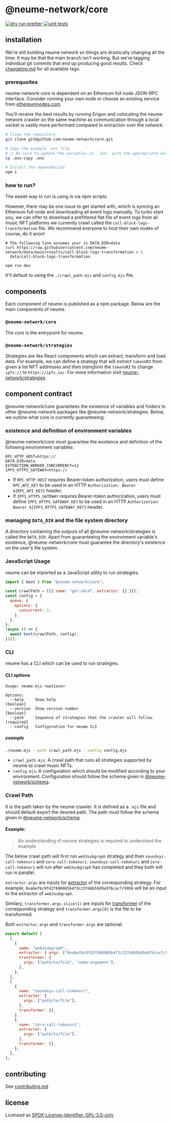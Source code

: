 # @neume-network/core

[![dry run prettier](https://github.com/neume-network/core/actions/workflows/prettier.yml/badge.svg)](https://github.com/neume-network/core/actions/workflows/prettier.yml)
[![unit tests](https://github.com/neume-network/core/actions/workflows/node.js.yml/badge.svg)](https://github.com/neume-network/core/actions/workflows/node.js.yml)

## installation

We're still building neume network so things are drastically changing all the
time. It may be that the main branch isn't working. But we're tagging individual
git commits that end up producing good results. Check
[changelog.md](https://github.com/neume-network/core/blob/main/changelog.md) for
all available tags.

### prerequsites

neume-network-core is dependent on an Ethereum full node JSON-RPC interface.
Consider running your own node or choose an existing service from
[ethereumnodes.com](https://ethereumnodes.com/).

You'll receive the best results by running Erigon and colocating the neume
network crawler on the same machine as communication through a local socket is
vastly more performant compared to extraction over the network.

```bash
# Clone the repository
git clone git@github.com:neume-network/core.git

# Copy the example .env file
# ⚠️ Be sure to update the variables in `.env` with the appropriate values!
cp .env-copy .env

# Install the dependencies
npm i
```

### how to run?

The easiet way to run is using is via npm scripts.

However, there may be one issue to get started with, which is syncing an
Ethereum full node and downloading all event logs manually. To turbo start you,
we can offer to download a prefiltered flat file of event logs from all music
NFT platforms we currently crawl called the `call-block-logs-transformation`
file. We recommend everyone to host their own nodes of course, do it anon!

```
# The following line assumes your is DATA_DIR=data
curl https://raw.githubusercontent.com/neume-network/data/main/results/call-block-logs-transformation > \
  data/call-block-logs-transformation
```

```
npm run dev
```

It'll default to using the `./crawl_path.mjs` and `config.mjs` file.

## components

Each component of neume is published as a npm package. Below are the main
components of neume.

### `@neume-network/core`

The _core_ is the entrypoint for neume.

### `@neume-network/strategies`

Strategies are like React components which can extract, transform and load data.
For example, we can define a strategy that will _extract_ `tokenURI` from given
a list NFT addresses and then _transform_ the `tokenURI` to change `ipfs://` to
`https://ipfs.io/`. For more information visit
[neume-network/strategies](https://github.com/neume-network/strategies/).

## component contract

@neume-network/core guarantees the existence of variables and folders to other
@neume-network packages like @neume-network/strategies. Below, we outline what
core is currently guaranteeing:

### existence and definition of environment variables

@neume-network/core must guarantee the existence and definition of the following
environment variables:

```
RPC_HTTP_HOST=https://
DATA_DIR=data
EXTRACTION_WORKER_CONCURRENCY=12
IPFS_HTTPS_GATEWAY=https://
```

- If `RPC_HTTP_HOST` requires Bearer-token authorization, users must define
  `RPC_API_KEY` to be used in an HTTP `Authorization: Bearer ${RPC_API_KEY}`
  header.
- If `IPFS_HTTPS_GATEWAY` requires Bearer-token authorization, users must define
  `IPFS_HTTPS_GATEWAY_KEY` to be used in an HTTP
  `Authorization: Bearer ${IPFS_HTTPS_GATEWAY_KEY}` header.

### managing `DATA_DIR` and the file system directory

A directory containing the outputs of all @neume-network/strategies is called
the `DATA_DIR`. Apart from guaranteeing the environment variable's existence,
@neume-network/core must guarantee the directory's existence on the user's file
system.

### JavaScript Usage

neume can be imported as a JavaScript utility to run strategies.

```js
import { boot } from "@neume-network/core";

const crawlPath = [[{ name: "get-xkcd", extractor: {} }]];
const config = {
  queue: {
    options: {
      concurrent: 1,
    },
  },
};
(async () => {
  await boot(crawlPath, config);
})();
```

### CLI

neume has a CLI which can be used to run strategies.

#### CLI options

```
Usage: neume.mjs <options>

Options:
  --help     Show help                                                 [boolean]
  --version  Show version number                                       [boolean]
  --path     Sequence of strategies that the crawler will follow.     [required]
  --config   Configuration for neume CLI
```

##### example

```sh
./neume.mjs --path crawl_path.mjs --config config.mjs
```

- `crawl_path.mjs`: A crawl path that runs all strategies supported by neume to
  crawl music NFTs.
- `config.mjs`: A configuration which should be modified according to your
  environment. Configuration should follow the schema given in
  [@neume-network/schema](https://github.com/neume-network/schema/blob/main/src/schema.mjs).

### Crawl Path

It is the path taken by the neume crawler. It is defined as a `.mjs` file and
should default export the desired path. The path must follow the schema given in
[@neume-network/schema](https://github.com/neume-network/schema/blob/main/src/schema.mjs).

#### Example:

> An understanding of neume strategies is required to understand the example

The below crawl path will first run `web3subgraph` strategy and then
`soundxyz-call-tokenuri` and `zora-call-tokenuri`. `soundxyz-call-tokenuri` and
`zora-call-tokenuri` will run after `web3subgraph` has completed and they both
will run in parallel.

`extractor.args` are inputs for
[extractor](https://github.com/neume-network/strategies/#extractor-strategy-interface-definition)
of the corresponding strategy. For example,
`0xabefbc9fd2f806065b4f3c237d4b59d9a97bcac7/9956` will be an input to the
extractor of `web3subgraph`.

Similary, `transformer.args.slice(1)` are inputs for
[transformer](https://github.com/neume-network/strategies/#transformer-strategy-interface-definition)
of the corresponding strategy and `transformer.args[0]` is the file to be
transformed.

Both `extractor.args` and `transformer.args` are optional.

```js
export default [
  [
    {
      name: "web3subgraph",
      extractor: { args: ["0xabefbc9fd2f806065b4f3c237d4b59d9a97bcac7/9956"] },
      transformer: {
        args: ["path/to/file", "some-argument"],
      },
    },
  ],
  [
    {
      name: "soundxyz-call-tokenuri",
      extractor: {
        args: ["path/to/file"],
      },
      transformer: {},
    },
    {
      name: "zora-call-tokenuri",
      extractor: {
        args: ["path/to/file"],
      },
      transformer: {},
    },
  ],
];
```

## contributing

See [contributing.md](./contributing.md)

## license

Licensed as
[SPDX-License-Identifier: GPL-3.0-only](https://spdx.org/licenses/GPL-3.0-only.html)
